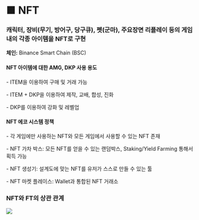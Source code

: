 # ■ NFT

### 캐릭터, 장비(무기, 방어구, 당구큐), 펫(군마), 주요장면 리플레이 등의 게임 내의 각종 아이템을 NFT로 구현



**체인:** Binance Smart Chain (BSC)



#### NFT 아이템에 대한 AMG, DKP 사용 용도

&#x20;\- ITEM을 이용하여 구매 및 거래 가능

&#x20;\- ITEM + DKP을 이용하여 제작, 교배, 합성, 진화

&#x20;\- DKP를 이용하여 강화 및 레벨업



#### &#x20;NFT 에코 시스템 정책

&#x20;\- 각 게임에만 사용하는 NFT와 모든 게임에서 사용할 수 있는 NFT 존재

&#x20;\- NFT 가차 박스: 모든 NFT를 얻을 수 있는 랜덤박스, Staking/Yield Farming 통해서 획득 가능

&#x20;\- NFT 생성기: 설계도에 맞는 NFT를 유저가 스스로 만들 수 있는 툴

&#x20;\- NFT 마켓 플레이스: Wallet과 통합된 NFT 거래소



### NFT와 FT의 상관 관계



![](.gitbook/assets/NFT\_FT상관관계.png)
